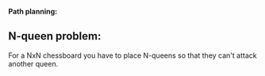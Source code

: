 **Path planning:**


## N-queen problem:
For a NxN chessboard you have to place N-queens so that they can't attack another queen.

